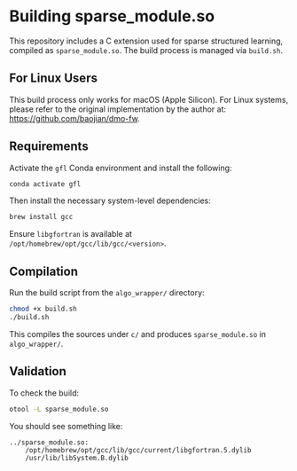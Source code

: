 # Building sparse_module.so

This repository includes a C extension used for sparse structured learning, compiled as `sparse_module.so`. The build process is managed via `build.sh`.

## For Linux Users
This build process only works for macOS (Apple Silicon). For Linux systems, please refer to the original implementation by the author at: https://github.com/baojian/dmo-fw.


## Requirements

Activate the `gfl` Conda environment and install the following:

```bash
conda activate gfl
```
Then install the necessary system-level dependencies:
```bash
brew install gcc
```
Ensure `libgfortran` is available at `/opt/homebrew/opt/gcc/lib/gcc/<version>`.

## Compilation

Run the build script from the `algo_wrapper/` directory:

```bash
chmod +x build.sh
./build.sh
```

This compiles the sources under `c/` and produces `sparse_module.so` in `algo_wrapper/`.

## Validation

To check the build:

```bash
otool -L sparse_module.so
```

You should see something like:

```
../sparse_module.so:
    /opt/homebrew/opt/gcc/lib/gcc/current/libgfortran.5.dylib
    /usr/lib/libSystem.B.dylib
```